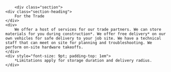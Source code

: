 		<div class="section">
	<div class="section-heading">
		For the Trade
	</div>
	<div>
		We offer a host of services for our trade partners. We can store materials for you during construction*. We offer free delivery* on our own vehicles for safe delivery to your job site. We have a technical staff that can meet on site for planning and troubleshooting. We perform on-site hardware takeoffs.
	</div>
	<div style="font-size: 9pt; padding-top: 1em">
		*Limitations apply for storage duration and delivery radius.
	</div>
</div>
